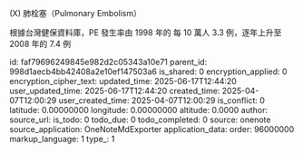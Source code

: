 (X) 肺栓塞（Pulmonary Embolism）

根據台灣健保資料庫，PE 發生率由 1998 年的 每 10 萬人 3.3 例，逐年上升至 2008 年的 7.4 例


id: faf79696249845e982d2c05343a10e71
parent_id: 998d1aecb4bb42408a2e10ef147503a6
is_shared: 0
encryption_applied: 0
encryption_cipher_text: 
updated_time: 2025-06-17T12:44:20
user_updated_time: 2025-06-17T12:44:20
created_time: 2025-04-07T12:00:29
user_created_time: 2025-04-07T12:00:29
is_conflict: 0
latitude: 0.00000000
longitude: 0.00000000
altitude: 0.0000
author: 
source_url: 
is_todo: 0
todo_due: 0
todo_completed: 0
source: onenote
source_application: OneNoteMdExporter
application_data: 
order: 96000000
markup_language: 1
type_: 1